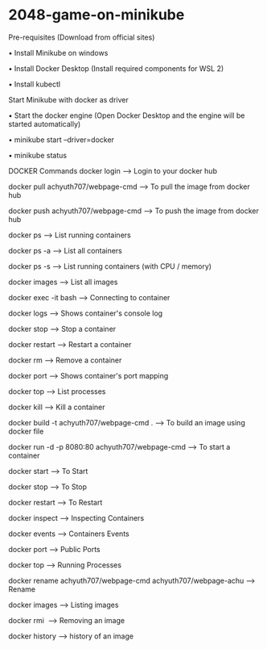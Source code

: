 # 2048-game-on-minikube

Pre-requisites (Download from official sites)

•	Install Minikube on windows

•	Install Docker Desktop (Install required components for WSL 2)

•	Install kubectl 

Start Minikube with docker as driver

•	Start the docker engine (Open Docker Desktop and the engine will be started automatically)

•	minikube start –driver=docker

•	minikube status

DOCKER Commands 
docker login												 --> Login to your docker hub

docker pull achyuth707/webpage-cmd 							 --> To pull the image from docker hub

docker push achyuth707/webpage-cmd 							 --> To push the image from docker hub

docker ps										             --> List running containers

docker ps -a									             --> List all containers

docker ps -s									             --> List running containers (with CPU / memory)

docker images									             --> List all images

docker exec -it <container id> bash							 --> Connecting to container

docker logs <container id>	    				             --> Shows container's console log

docker stop <container id>	    				             --> Stop a container

docker restart <container id>					             --> Restart a container

docker rm <container id>	    				             --> Remove a container

docker port <container id>	    				             --> Shows container's port mapping

docker top <container id>	    				             --> List processes

docker kill <container id>	    				             --> Kill a container

docker build -t achyuth707/webpage-cmd .					 --> To build an image using docker file

docker run -d -p 8080:80 achyuth707/webpage-cmd              --> To start a container

docker start <container id>						             --> To Start

docker stop <container id>						             --> To Stop

docker restart <container id>					             --> To Restart

docker inspect <container id>	                             --> Inspecting Containers

docker events <container id>	                             --> Containers Events

docker port <container id>	                                 --> Public Ports

docker top <container id>	                                 --> Running Processes

docker rename achyuth707/webpage-cmd achyuth707/webpage-achu --> Rename

docker images 												 --> Listing images

docker rmi <Image ID>										 --> Removing an image

docker history												 --> history of an image
